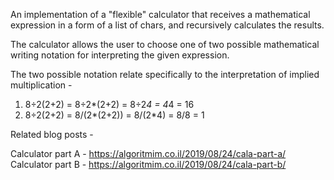 An implementation of a "flexible" calculator that receives 
a mathematical expression in a form of a list of chars, 
and recursively calculates the results.

The calculator allows the user to choose one of two possible 
mathematical writing notation for interpreting the given expression.

The two possible notation relate specifically to the interpretation 
of implied multiplication - 

1. 8÷2(2+2) = 8÷2*(2+2) = 8÷2*4 = 4*4 = 16
2. 8÷2(2+2) = 8/(2*(2+2)) = 8/(2*4) = 8/8 = 1

Related blog posts - 

Calculator part A - https://algoritmim.co.il/2019/08/24/cala-part-a/
Calculator part B - https://algoritmim.co.il/2019/08/24/cala-part-b/